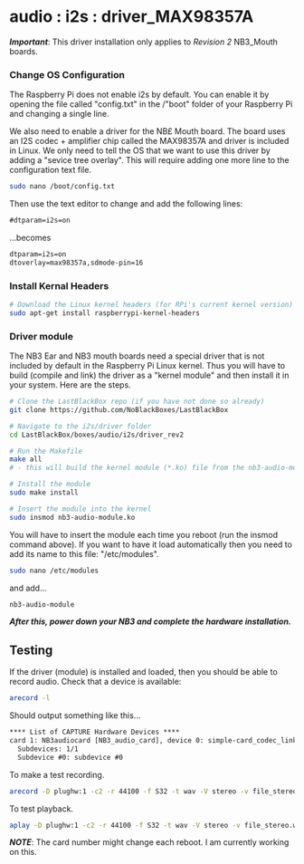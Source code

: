 # audio : i2s : driver_MAX98357A

***Important***: This driver installation only applies to *Revision 2* NB3_Mouth boards.

### Change OS Configuration 

The Raspberry Pi does not enable i2s by default. You can enable it by opening the file called "config.txt" in the /"boot" folder of your Raspberry Pi and changing a single line.

We also need to enable a driver for the NB£ Mouth board. The board uses an I2S codec + amplifier chip called the MAX98357A and driver is included in Linux. We only need to tell the OS that we want to use this driver by adding a "sevice tree overlay". This will require adding one more line to the configuration text file.

```bash
sudo nano /boot/config.txt
```

Then use the text editor to change and add the following lines:

```txt
#dtparam=i2s=on
```
...becomes

```txt
dtparam=i2s=on
dtoverlay=max98357a,sdmode-pin=16
```

### Install Kernal Headers

```bash
# Download the Linux kernel headers (for RPi's current kernel version) - after running update/upgrade
sudo apt-get install raspberrypi-kernel-headers
```

### Driver module

The NB3 Ear and NB3 mouth boards need a special driver that is not included by default in the Raspberry Pi Linux kernel. Thus you will have to build (compile and link) the driver as a "kernel module" and then install it in your system. Here are the steps.

```bash
# Clone the LastBlackBox repo (if you have not done so already)
git clone https://github.com/NoBlackBoxes/LastBlackBox

# Navigate to the i2s/driver folder
cd LastBlackBox/boxes/audio/i2s/driver_rev2

# Run the Makefile
make all
# - this will build the kernel module (*.ko) file from the nb3-audio-module.c source file.

# Install the module
sudo make install

# Insert the module into the kernel
sudo insmod nb3-audio-module.ko
```

You will have to insert the module each time you reboot (run the insmod command above). If you want to have it load automatically then you need to add its name to this file: "/etc/modules".

```bash
sudo nano /etc/modules
```

and add...

```txt
nb3-audio-module
```

***After this, power down your NB3 and complete the hardware installation.***

## Testing

If the driver (module) is installed and loaded, then you should be able to record audio. Check that a device is available:

```bash
arecord -l
```

Should output something like this...

```txt
**** List of CAPTURE Hardware Devices ****
card 1: NB3audiocard [NB3_audio_card], device 0: simple-card_codec_link snd-soc-dummy-dai-0 [simple-card_codec_link snd-soc-dummy-dai-0]
  Subdevices: 1/1
  Subdevice #0: subdevice #0
```

To make a test recording.

```bash
arecord -D plughw:1 -c2 -r 44100 -f S32 -t wav -V stereo -v file_stereo.wav
```

To test playback.

```bash
aplay -D plughw:1 -c2 -r 44100 -f S32 -t wav -V stereo -v file_stereo.wav
```

***NOTE***: The card number might change each reboot. I am currently working on this.